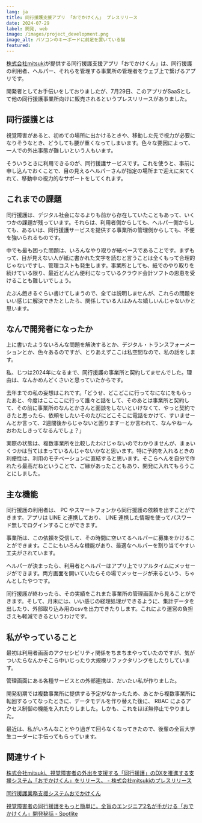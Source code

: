 ```yaml
---
lang: ja
title: 同行援護支援アプリ 「おでかけくん」 プレスリリース
date: 2024-07-29
label: 開発, web
image: /images/project_development.png
image_alt: パソコンのキーボードに前足を置いている猫
featured:
---
```


[株式会社mitsuki](https://spot-lite.jp/company/)が提供する同行援護支援アプリ「おでかけくん」は、同行援護の利用者、ヘルパー、それらを管理する事業所の管理者をウェブ上で繋げるアプリです。

開発者としてお手伝いをしておりましたが、7月29日、このアプリがSaaSとして他の同行援護事業所向けに販売されるというプレスリリースがありました。

## 同行援護とは

視覚障害があると、初めての場所に出かけるときや、移動した先で視力が必要になりそうなとき、どうしても腰が重くなってしまいます。色々な要因によって、一人での外出事態が難しいという人もいます。

そういうときに利用できるのが、同行援護サービスです。これを使うと、事前に申し込んでおくことで、目の見えるヘルパーさんが指定の場所まで迎えに来てくれて、移動中の視力的なサポートをしてくれます。

## これまでの課題

同行援護は、デジタル社会になるよりも前から存在していたこともあって、いくつかの課題が残っています。それらは、利用者側からしても、ヘルパー側からしても、あるいは、同行援護サービスを提供する事業所の管理側からしても、不便を強いられるものです。

中でも最も困った問題は、いろんなやり取りが紙ベースであることです。まずもって、目が見えない人が紙に書かれた文字を読むと言うことは全くもって合理的じゃないですし、管理コストも発生します。事業所としても、紙でのやり取りを続けている限り、最近どんどん便利になっているクラウド会計ソフトの恩恵を受けることも難しいでしょう。

たぶん飽きるぐらい書けてしまうので、全ては説明しませんが、これらの問題をいい感じに解決できたとしたら、関係している人はみんな嬉しいんじゃないかと思います。

## なんで開発者になったか

上に書いたようないろんな問題を解決するとか、デジタル・トランスフォーメーションとか、色々あるのですが、とりあえずここは私空間なので、私の話をします。

私、じつは2024年になるまで、同行援護の事業所と契約してませんでした。理由は、なんかめんどくさいと思っていたからです。

去年までの私の妄想はこれです。「どうせ、どこどこに行ってなになにをもらったあと、今度はここここに行って誰々と話をして、そのあとは事業所と契約して、その前に事業所のなんとかさんと面談をしないといけなくて、やっと契約できたと思ったら、依頼をしたいそのたびにどこそこに電話をかけて、すいませーんとか言って、2週間後からじゃないと困りますーとか言われて、なんやねーんおわたしきってなるんでしょ？」

実際の状態は、複数事業所を比較したわけじゃないのでわかりませんが、まぁいくつかは当てはまっているんじゃないかなと思います。特に予約を入れるときの利便性は、利用のモチベーションに直結すると思います。そこらへんを自分で作れたら最高だねということで、ご縁があったこともあり、開発に入れてもらうことにしました。

## 主な機能

同行援護の利用者は、 PC やスマートフォンから同行援護の依頼を出すことができます。アプリは LINE と連携しており、 LINE 連携した情報を使ってパスワード無しでログインすることができます。

事業所は、この依頼を受信して、その時間に空いてるヘルパーに募集をかけることができます。ここにもいろんな機能があり、最適なヘルパーを割り当てやすい工夫がされています。

ヘルパーが決まったら、利用者とヘルパーはアプリ上でリアルタイムにメッセージができます。両方画面を開いていたらその場でメッセージが来るという、ちゃんとしたやつです。

同行援護が終わったら、その実績をこれまた事業所の管理画面から見ることができます。そして、月末には、いい感じの経理処理ができるように、集計データを出したり、外部取り込み用のcsvを出力できたりします。これにより運営の負担さえも軽減できるというわけです。

## 私がやっていること

最初は利用者画面のアクセシビリティ関係をちまちまやっていたのですが、気がついたらなんかそこら中いじったり大規模リファクタリングをしたりしています。

管理画面にある各種サービスとの外部連携は、だいたい私が作りました。

開発初期では複数事業所に提供する予定がなかったため、あとから複数事業所に転回するってなったときに、データモデルを作り替えた後に、 RBAC によるアクセス制御の機能を入れたりしました。しかも、これをほぼ無停止でやりました。

最近は、私がいろんなことやり過ぎて回らなくなってきたので、後輩の全盲大学生コーダーに手伝ってもらっています。

## 関連サイト

[株式会社mitsuki、視覚障害者の外出を支援する「同行援護」のDXを推進する支援システム「おでかけくん」をリリース。 - 株式会社mitsukiのプレスリリース](https://prtimes.jp/main/html/rd/p/000000002.000085594.html)

[同行援護業務支援システムおでかけくん](https://spot-lite.jp/odekakekun/)

[視覚障害者の同行援護をもっと簡単に。全盲のエンジニア2名が手がける「おでかけくん」開発秘話 - Spotlite](https://spot-lite.jp/odekakekun-interview/)
